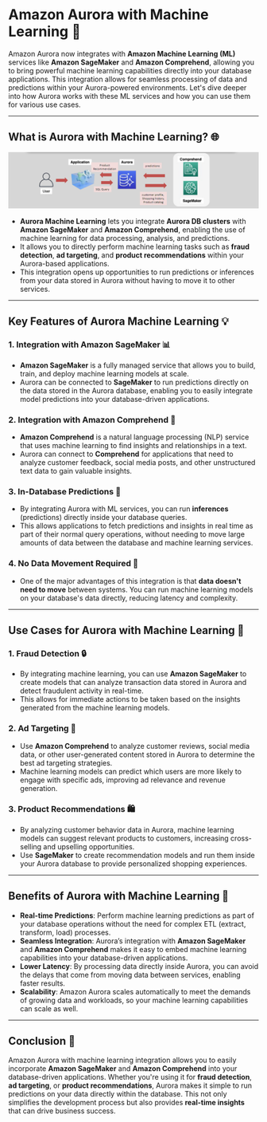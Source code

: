 # **Amazon Aurora with Machine Learning 🤖**

Amazon Aurora now integrates with **Amazon Machine Learning (ML)** services like **Amazon SageMaker** and **Amazon Comprehend**, allowing you to bring powerful machine learning capabilities directly into your database applications. This integration allows for seamless processing of data and predictions within your Aurora-powered environments. Let's dive deeper into how Aurora works with these ML services and how you can use them for various use cases.

---

## **What is Aurora with Machine Learning? 🌐**

![Aurora with machine learning](images/aurora-with-machine-learning.png)

- **Aurora Machine Learning** lets you integrate **Aurora DB clusters** with **Amazon SageMaker** and **Amazon Comprehend**, enabling the use of machine learning for data processing, analysis, and predictions.
- It allows you to directly perform machine learning tasks such as **fraud detection**, **ad targeting**, and **product recommendations** within your Aurora-based applications.
- This integration opens up opportunities to run predictions or inferences from your data stored in Aurora without having to move it to other services.

---

## **Key Features of Aurora Machine Learning 💡**

### **1. Integration with Amazon SageMaker 📊**

- **Amazon SageMaker** is a fully managed service that allows you to build, train, and deploy machine learning models at scale.
- Aurora can be connected to **SageMaker** to run predictions directly on the data stored in the Aurora database, enabling you to easily integrate model predictions into your database-driven applications.

### **2. Integration with Amazon Comprehend 🧠**

- **Amazon Comprehend** is a natural language processing (NLP) service that uses machine learning to find insights and relationships in a text.
- Aurora can connect to **Comprehend** for applications that need to analyze customer feedback, social media posts, and other unstructured text data to gain valuable insights.

### **3. In-Database Predictions 🔮**

- By integrating Aurora with ML services, you can run **inferences** (predictions) directly inside your database queries.
- This allows applications to fetch predictions and insights in real time as part of their normal query operations, without needing to move large amounts of data between the database and machine learning services.

### **4. No Data Movement Required 🔁**

- One of the major advantages of this integration is that **data doesn't need to move** between systems. You can run machine learning models on your database's data directly, reducing latency and complexity.

---

## **Use Cases for Aurora with Machine Learning 🚀**

### **1. Fraud Detection 🔒**

- By integrating machine learning, you can use **Amazon SageMaker** to create models that can analyze transaction data stored in Aurora and detect fraudulent activity in real-time.
- This allows for immediate actions to be taken based on the insights generated from the machine learning models.

### **2. Ad Targeting 🎯**

- Use **Amazon Comprehend** to analyze customer reviews, social media data, or other user-generated content stored in Aurora to determine the best ad targeting strategies.
- Machine learning models can predict which users are more likely to engage with specific ads, improving ad relevance and revenue generation.

### **3. Product Recommendations 🛍️**

- By analyzing customer behavior data in Aurora, machine learning models can suggest relevant products to customers, increasing cross-selling and upselling opportunities.
- Use **SageMaker** to create recommendation models and run them inside your Aurora database to provide personalized shopping experiences.

---

## **Benefits of Aurora with Machine Learning 🌟**

- **Real-time Predictions**: Perform machine learning predictions as part of your database operations without the need for complex ETL (extract, transform, load) processes.
- **Seamless Integration**: Aurora’s integration with **Amazon SageMaker** and **Amazon Comprehend** makes it easy to embed machine learning capabilities into your database-driven applications.
- **Lower Latency**: By processing data directly inside Aurora, you can avoid the delays that come from moving data between services, enabling faster results.
- **Scalability**: Amazon Aurora scales automatically to meet the demands of growing data and workloads, so your machine learning capabilities can scale as well.

---

## **Conclusion 📌**

Amazon Aurora with machine learning integration allows you to easily incorporate **Amazon SageMaker** and **Amazon Comprehend** into your database-driven applications. Whether you're using it for **fraud detection**, **ad targeting**, or **product recommendations**, Aurora makes it simple to run predictions on your data directly within the database. This not only simplifies the development process but also provides **real-time insights** that can drive business success.
